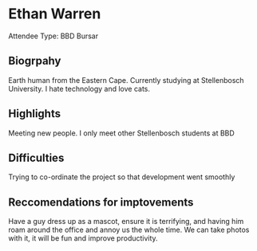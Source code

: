 # Ethan Warren

Attendee Type: BBD Bursar

## Biogrpahy

Earth human from the Eastern Cape. Currently studying at Stellenbosch University. I hate technology and love cats.

## Highlights

Meeting new people. I only meet other Stellenbosch students at BBD

## Difficulties

Trying to co-ordinate the project so that development went smoothly

## Reccomendations for imptovements

Have a guy dress up as a mascot, ensure it is terrifying, and having him roam around the office and annoy us the whole time. We can take photos with it, it will be fun and improve productivity.